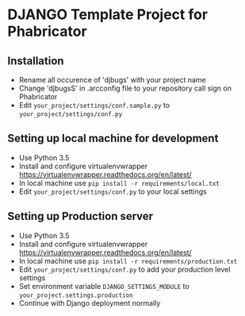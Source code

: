 # DJANGO Template Project for Phabricator

## Installation
- Rename all occurence of 'djbugs' with your project name
- Change 'djbugsS' in .arcconfig file to your repository call sign on Phabricator
- Edit `your_project/settings/conf.sample.py` to `your_project/settings/conf.py`

## Setting up local machine for development
- Use Python 3.5
- Install and configure virtualenvwrapper https://virtualenvwrapper.readthedocs.org/en/latest/
- In local machine use `pip install -r requirements/local.txt`
- Edit `your_project/settings/conf.py` to your local settings

## Setting up Production server
- Use Python 3.5
- Install and configure virtualenvwrapper https://virtualenvwrapper.readthedocs.org/en/latest/
- In local machine use `pip install -r requirements/production.txt`
- Edit `your_project/settings/conf.py` to add your production level settings
- Set environment variable `DJANGO_SETTINGS_MODULE` to `your_project.settings.production`
- Continue with Django deployment normally
